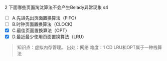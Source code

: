 2
下面哪些页面淘汰算法不会产生Belady异常现象 s4
- [ ] A.先进先出页面置换算法（FIFO)
- [ ] B.时钟页面置换算法（CLOCK)
- [x] C.最佳页面置换算法（OPT）
- [x] D.最近最少使用页面置换算法（LRU）

> 知识点：虚拟内存管理。
> 出处：网络
> 难度：1
> CD LRU和OPT属于一种栈算法
